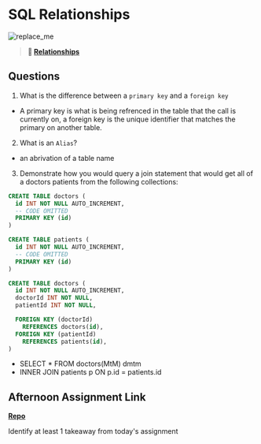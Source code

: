 # SQL Relationships

![replace_me](https://codeworks.blob.core.windows.net/public/assets/img/illustrations/placeholder.svg)

> **📖 [Relationships](https://codeworksacademy.com/fs-student-guide/resources/wk11/02-MySQL-Relationships)**

## Questions

1. What is the difference between a `primary key` and a `foreign key`
- A primary key is what is being refrenced in the table that the call is currently on, a foreign key is the unique identifier that matches the primary on another table.

2. What is an `Alias`?
- an abrivation of a table name

3. Demonstrate how you would query a join statement that would get all of a doctors patients from the following collections:

```SQL
CREATE TABLE doctors (
  id INT NOT NULL AUTO_INCREMENT,
  -- CODE OMITTED
  PRIMARY KEY (id)
)

CREATE TABLE patients (
  id INT NOT NULL AUTO_INCREMENT,
  -- CODE OMITTED
  PRIMARY KEY (id)
)

CREATE TABLE doctors (
  id INT NOT NULL AUTO_INCREMENT,
  doctorId INT NOT NULL,
  patientId INT NOT NULL,

  FOREIGN KEY (doctorId)
    REFERENCES doctors(id),
  FOREIGN KEY (patientId)
    REFERENCES patients(id),
)

```
- SELECT * FROM doctors(MtM) dmtm
- INNER JOIN patients p ON p.id = patients.id


## Afternoon Assignment Link

**[Repo](https://github.com/Randyhall91/keeper)**

Identify at least 1 takeaway from today's assignment
